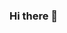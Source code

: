 ### Hi there 👋

<!--
**VallishaM/VallishaM** is a ✨ _special_ ✨ repository because its `README.md` (this file) appears on your GitHub profile.

Here are some ideas to get you started:

- 🔭 I’m currently working on my coding skills.
- 🌱 I’m currently learning Flutter
- 💬 Ask me about ...
- 📫 How to reach me: Just star one of my repos.
- ⚡ Fun fact: ...
-->
